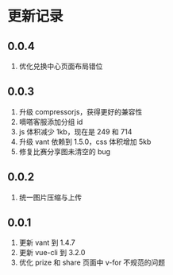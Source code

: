 # 更新记录

## 0.0.4

1. 优化兑换中心页面布局错位

## 0.0.3

1. 升级 compressorjs，获得更好的兼容性
1. 嘀嗒客服添加分组 id
1. js 体积减少 1kb，现在是 249 和 714
1. 升级 vant 依赖到 1.5.0，css 体积增加 5kb
1. 修复比赛分享图未清空的 bug

## 0.0.2

1. 统一图片压缩与上传

## 0.0.1

1. 更新 vant 到 1.4.7
1. 更新 vue-cli 到 3.2.0
1. 优化 prize 和 share 页面中 v-for 不规范的问题
